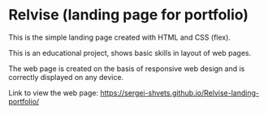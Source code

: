 # Relvise (landing page for portfolio)
This is the simple landing page created with HTML and CSS (flex).
<p>This is an educational project, shows basic skills in layout of web pages.</p>
<p></p>The web page is created on the basis of responsive web design and is correctly displayed on any device.</p>

Link to view the web page: <a>https://sergei-shvets.github.io/Relvise-landing-portfolio/</a>
